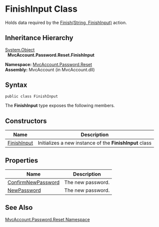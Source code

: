 FinishInput Class
=================
Holds data required by the [Finish(String, FinishInput)][1] action.


Inheritance Hierarchy
---------------------
[System.Object][2]  
  **MvcAccount.Password.Reset.FinishInput**  

**Namespace:** [MvcAccount.Password.Reset][3]  
**Assembly:** MvcAccount (in MvcAccount.dll)

Syntax
------

```csharp
public class FinishInput
```

The **FinishInput** type exposes the following members.


Constructors
------------

Name             | Description                                             
---------------- | ------------------------------------------------------- 
[FinishInput][4] | Initializes a new instance of the **FinishInput** class 


Properties
----------

Name                    | Description       
----------------------- | ----------------- 
[ConfirmNewPassword][5] | The new password. 
[NewPassword][6]        | The new password. 


See Also
--------
[MvcAccount.Password.Reset Namespace][3]  

[1]: ../ResetController/Finish_1.md
[2]: http://msdn.microsoft.com/en-us/library/e5kfa45b
[3]: ../README.md
[4]: _ctor.md
[5]: ConfirmNewPassword.md
[6]: NewPassword.md